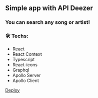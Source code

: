 ## Simple app with API Deezer

### You can search any song or artist!

### 🛠 Techs:

- React
- React Context
- Typescript
- React-icons
- Graphql
- Apollo Server
- Apollo Client

<a href="https://deezer-app-nine.vercel.app/">Deploy</a>
